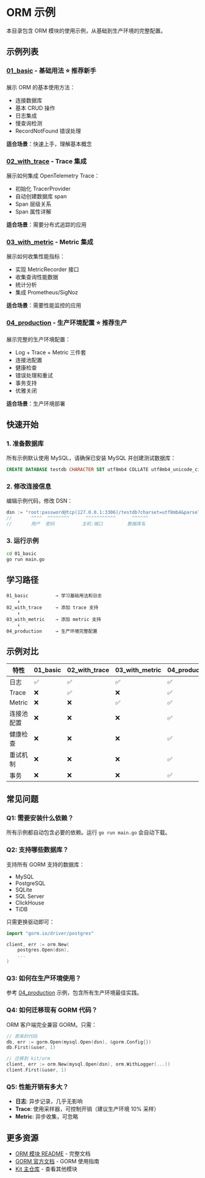 # ORM 示例

本目录包含 ORM 模块的使用示例，从基础到生产环境的完整配置。

## 示例列表

### [01_basic](01_basic/) - 基础用法 ⭐ 推荐新手

展示 ORM 的基本使用方法：
- 连接数据库
- 基本 CRUD 操作
- 日志集成
- 慢查询检测
- RecordNotFound 错误处理

**适合场景**：快速上手，理解基本概念

### [02_with_trace](02_with_trace/) - Trace 集成

展示如何集成 OpenTelemetry Trace：
- 初始化 TracerProvider
- 自动创建数据库 span
- Span 层级关系
- Span 属性详解

**适合场景**：需要分布式追踪的应用

### [03_with_metric](03_with_metric/) - Metric 集成

展示如何收集性能指标：
- 实现 MetricRecorder 接口
- 收集查询性能数据
- 统计分析
- 集成 Prometheus/SigNoz

**适合场景**：需要性能监控的应用

### [04_production](04_production/) - 生产环境配置 ⭐ 推荐生产

展示完整的生产环境配置：
- Log + Trace + Metric 三件套
- 连接池配置
- 健康检查
- 错误处理和重试
- 事务支持
- 优雅关闭

**适合场景**：生产环境部署

## 快速开始

### 1. 准备数据库

所有示例默认使用 MySQL，请确保已安装 MySQL 并创建测试数据库：

```sql
CREATE DATABASE testdb CHARACTER SET utf8mb4 COLLATE utf8mb4_unicode_ci;
```

### 2. 修改连接信息

编辑示例代码，修改 DSN：

```go
dsn := "root:password@tcp(127.0.0.1:3306)/testdb?charset=utf8mb4&parseTime=True&loc=Local"
//       ^^^^  ^^^^^^^^      ^^^^^^^^^^^      ^^^^^^
//       用户  密码          主机:端口         数据库名
```

### 3. 运行示例

```bash
cd 01_basic
go run main.go
```

## 学习路径

```
01_basic          → 学习基础用法和日志
    ↓
02_with_trace     → 添加 trace 支持
    ↓
03_with_metric    → 添加 metric 支持
    ↓
04_production     → 生产环境完整配置
```

## 示例对比

| 特性 | 01_basic | 02_with_trace | 03_with_metric | 04_production |
|------|----------|---------------|----------------|---------------|
| 日志 | ✅ | ✅ | ✅ | ✅ |
| Trace | ❌ | ✅ | ❌ | ✅ |
| Metric | ❌ | ❌ | ✅ | ✅ |
| 连接池配置 | ❌ | ❌ | ❌ | ✅ |
| 健康检查 | ❌ | ❌ | ❌ | ✅ |
| 重试机制 | ❌ | ❌ | ❌ | ✅ |
| 事务 | ❌ | ❌ | ❌ | ✅ |

## 常见问题

### Q1: 需要安装什么依赖？

所有示例都自动包含必要的依赖。运行 `go run main.go` 会自动下载。

### Q2: 支持哪些数据库？

支持所有 GORM 支持的数据库：
- MySQL
- PostgreSQL
- SQLite
- SQL Server
- ClickHouse
- TiDB

只需更换驱动即可：

```go
import "gorm.io/driver/postgres"

client, err := orm.New(
    postgres.Open(dsn),
    ...
)
```

### Q3: 如何在生产环境使用？

参考 [04_production](04_production/) 示例，包含所有生产环境最佳实践。

### Q4: 如何迁移现有 GORM 代码？

ORM 客户端完全兼容 GORM。只需：

```go
// 原来的代码
db, err := gorm.Open(mysql.Open(dsn), &gorm.Config{})
db.First(&user, 1)

// 迁移到 kit/orm
client, err := orm.New(mysql.Open(dsn), orm.WithLogger(...))
client.First(&user, 1)
```

### Q5: 性能开销有多大？

- **日志**: 异步记录，几乎无影响
- **Trace**: 使用采样器，可控制开销（建议生产环境 10% 采样）
- **Metric**: 异步收集，可忽略

## 更多资源

- [ORM 模块 README](../README.md) - 完整文档
- [GORM 官方文档](https://gorm.io/) - GORM 使用指南
- [Kit 主仓库](https://github.com/Si40Code/kit) - 查看其他模块

